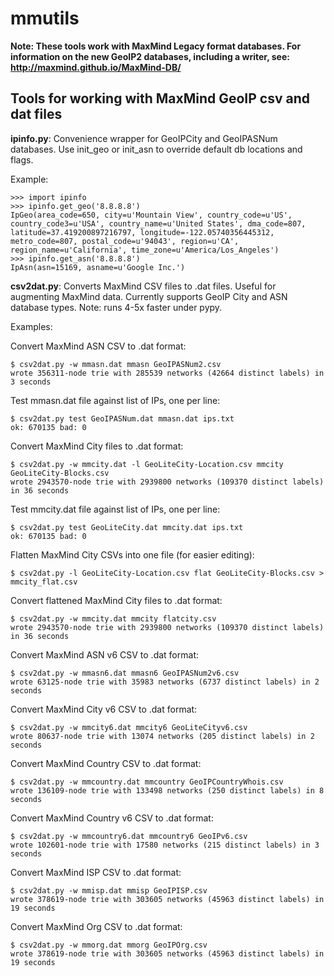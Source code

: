 mmutils
=======

**Note: These tools work with MaxMind Legacy format databases.  For information on the new GeoIP2 databases, including a writer, see: http://maxmind.github.io/MaxMind-DB/**

Tools for working with MaxMind GeoIP csv and dat files
------------------------------------------------------

**ipinfo.py**: Convenience wrapper for GeoIPCity and GeoIPASNum databases.  Use init\_geo or init\_asn to override default db locations and flags.

Example:

    >>> import ipinfo
    >>> ipinfo.get_geo('8.8.8.8')
    IpGeo(area_code=650, city=u'Mountain View', country_code=u'US', country_code3=u'USA', country_name=u'United States', dma_code=807, latitude=37.419200897216797, longitude=-122.05740356445312, metro_code=807, postal_code=u'94043', region=u'CA', region_name=u'California', time_zone=u'America/Los_Angeles')
    >>> ipinfo.get_asn('8.8.8.8')
    IpAsn(asn=15169, asname=u'Google Inc.')


**csv2dat.py**: Converts MaxMind CSV files to .dat files.  Useful for augmenting MaxMind data.  Currently supports GeoIP City and ASN database types.  Note: runs 4-5x faster under pypy.

Examples:

Convert MaxMind ASN CSV to .dat format:

    $ csv2dat.py -w mmasn.dat mmasn GeoIPASNum2.csv
    wrote 356311-node trie with 285539 networks (42664 distinct labels) in 3 seconds

Test mmasn.dat file against list of IPs, one per line:

    $ csv2dat.py test GeoIPASNum.dat mmasn.dat ips.txt
    ok: 670135 bad: 0

Convert MaxMind City files to .dat format:

    $ csv2dat.py -w mmcity.dat -l GeoLiteCity-Location.csv mmcity GeoLiteCity-Blocks.csv
    wrote 2943570-node trie with 2939800 networks (109370 distinct labels) in 36 seconds

Test mmcity.dat file against list of IPs, one per line:

    $ csv2dat.py test GeoLiteCity.dat mmcity.dat ips.txt
    ok: 670135 bad: 0

Flatten MaxMind City CSVs into one file (for easier editing):

    $ csv2dat.py -l GeoLiteCity-Location.csv flat GeoLiteCity-Blocks.csv > mmcity_flat.csv

Convert flattened MaxMind City files to .dat format:

    $ csv2dat.py -w mmcity.dat mmcity flatcity.csv
    wrote 2943570-node trie with 2939800 networks (109370 distinct labels) in 36 seconds

Convert MaxMind ASN v6 CSV to .dat format:

    $ csv2dat.py -w mmasn6.dat mmasn6 GeoIPASNum2v6.csv
    wrote 63125-node trie with 35983 networks (6737 distinct labels) in 2 seconds

Convert MaxMind City v6 CSV to .dat format:

    $ csv2dat.py -w mmcity6.dat mmcity6 GeoLiteCityv6.csv
    wrote 80637-node trie with 13074 networks (205 distinct labels) in 2 seconds

Convert MaxMind Country CSV to .dat format:

    $ csv2dat.py -w mmcountry.dat mmcountry GeoIPCountryWhois.csv
    wrote 136109-node trie with 133498 networks (250 distinct labels) in 8 seconds

Convert MaxMind Country v6 CSV to .dat format:

    $ csv2dat.py -w mmcountry6.dat mmcountry6 GeoIPv6.csv
    wrote 102601-node trie with 17580 networks (215 distinct labels) in 3 seconds

Convert MaxMind ISP CSV to .dat format:

    $ csv2dat.py -w mmisp.dat mmisp GeoIPISP.csv
    wrote 378619-node trie with 303605 networks (45963 distinct labels) in 19 seconds

Convert MaxMind Org CSV to .dat format:

    $ csv2dat.py -w mmorg.dat mmorg GeoIPOrg.csv
    wrote 378619-node trie with 303605 networks (45963 distinct labels) in 19 seconds

